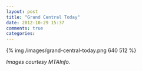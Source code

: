 ```yaml
---
layout: post
title: "Grand Central Today"
date: 2012-10-29 15:37
comments: true
categories: 
---
```


{% img /images/grand-central-today.png 640 512 %}

*Images courtesy MTAInfo.*